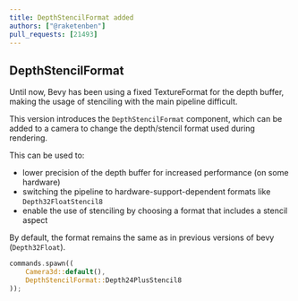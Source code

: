 ```yaml
---
title: DepthStencilFormat added
authors: ["@raketenben"]
pull_requests: [21493]
---
```


## DepthStencilFormat

Until now, Bevy has been using a fixed TextureFormat for the depth buffer, making the usage of stenciling with the main pipeline difficult.

This version introduces the `DepthStencilFormat` component, which can be added to a camera to change the depth/stencil format used during rendering.

This can be used to:
- lower precision of the depth buffer for increased performance (on some hardware)
- switching the pipeline to hardware-support-dependent formats like `Depth32FloatStencil8`
- enable the use of stenciling by choosing a format that includes a stencil aspect

By default, the format remains the same as in previous versions of bevy (`Depth32Float`).

```rust
commands.spawn((
	Camera3d::default(),
	DepthStencilFormat::Depth24PlusStencil8
));
```